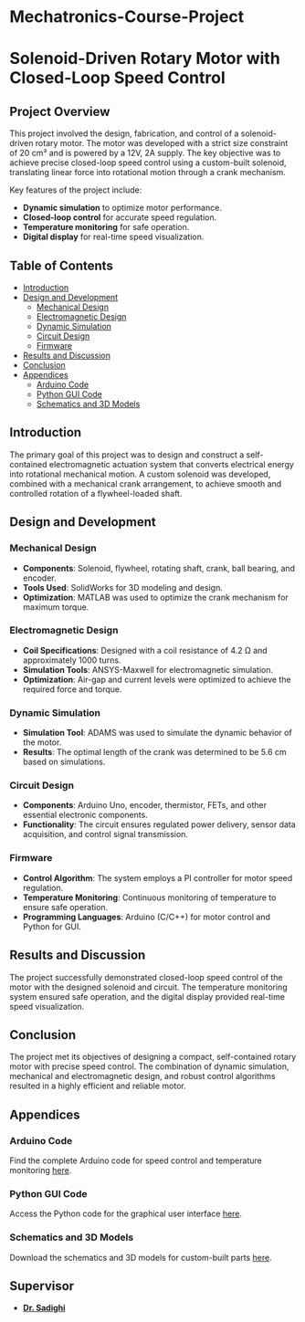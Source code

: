 # Mechatronics-Course-Project
# Solenoid-Driven Rotary Motor with Closed-Loop Speed Control

## Project Overview

This project involved the design, fabrication, and control of a solenoid-driven rotary motor. The motor was developed with a strict size constraint of 20 cm³ and is powered by a 12V, 2A supply. The key objective was to achieve precise closed-loop speed control using a custom-built solenoid, translating linear force into rotational motion through a crank mechanism.

Key features of the project include:
- **Dynamic simulation** to optimize motor performance.
- **Closed-loop control** for accurate speed regulation.
- **Temperature monitoring** for safe operation.
- **Digital display** for real-time speed visualization.

## Table of Contents
- [Introduction](#introduction)
- [Design and Development](#design-and-development)
  - [Mechanical Design](#mechanical-design)
  - [Electromagnetic Design](#electromagnetic-design)
  - [Dynamic Simulation](#dynamic-simulation)
  - [Circuit Design](#circuit-design)
  - [Firmware](#firmware)
- [Results and Discussion](#results-and-discussion)
- [Conclusion](#conclusion)
- [Appendices](#appendices)
  - [Arduino Code](#arduino-code)
  - [Python GUI Code](#python-gui-code)
  - [Schematics and 3D Models](#schematics-and-3d-models)

## Introduction

The primary goal of this project was to design and construct a self-contained electromagnetic actuation system that converts electrical energy into rotational mechanical motion. A custom solenoid was developed, combined with a mechanical crank arrangement, to achieve smooth and controlled rotation of a flywheel-loaded shaft.

## Design and Development

### Mechanical Design
- **Components**: Solenoid, flywheel, rotating shaft, crank, ball bearing, and encoder.
- **Tools Used**: SolidWorks for 3D modeling and design.
- **Optimization**: MATLAB was used to optimize the crank mechanism for maximum torque.

### Electromagnetic Design
- **Coil Specifications**: Designed with a coil resistance of 4.2 Ω and approximately 1000 turns.
- **Simulation Tools**: ANSYS-Maxwell for electromagnetic simulation.
- **Optimization**: Air-gap and current levels were optimized to achieve the required force and torque.

### Dynamic Simulation
- **Simulation Tool**: ADAMS was used to simulate the dynamic behavior of the motor.
- **Results**: The optimal length of the crank was determined to be 5.6 cm based on simulations.

### Circuit Design
- **Components**: Arduino Uno, encoder, thermistor, FETs, and other essential electronic components.
- **Functionality**: The circuit ensures regulated power delivery, sensor data acquisition, and control signal transmission.

### Firmware
- **Control Algorithm**: The system employs a PI controller for motor speed regulation.
- **Temperature Monitoring**: Continuous monitoring of temperature to ensure safe operation.
- **Programming Languages**: Arduino (C/C++) for motor control and Python for GUI.

## Results and Discussion

The project successfully demonstrated closed-loop speed control of the motor with the designed solenoid and circuit. The temperature monitoring system ensured safe operation, and the digital display provided real-time speed visualization.

## Conclusion

The project met its objectives of designing a compact, self-contained rotary motor with precise speed control. The combination of dynamic simulation, mechanical and electromagnetic design, and robust control algorithms resulted in a highly efficient and reliable motor.

## Appendices

### Arduino Code
Find the complete Arduino code for speed control and temperature monitoring [here](./path/to/arduino_code.ino).

### Python GUI Code
Access the Python code for the graphical user interface [here](./path/to/python_gui.py).

### Schematics and 3D Models
Download the schematics and 3D models for custom-built parts [here](./path/to/schematics_and_models).


## Supervisor
- [**Dr. Sadighi**](https://www.researchgate.net/scientific-contributions/Ali-Sadighi-2241827998)

